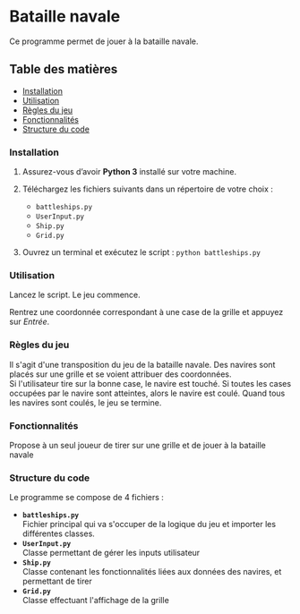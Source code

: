 # Bataille navale

Ce programme permet de jouer à la bataille navale.

## Table des matières
- [Installation](#installation)
- [Utilisation](#utilisation)
- [Règles du jeu](#règles-du-jeu)
- [Fonctionnalités](#fonctionnalités)
- [Structure du code](#structure-du-code)

### Installation

1. Assurez-vous d’avoir **Python 3** installé sur votre machine.
2. Téléchargez les fichiers suivants dans un répertoire de votre choix :
    
    - `battleships.py`
    - `UserInput.py`
    - `Ship.py`
    - `Grid.py`
3. Ouvrez un terminal et exécutez le script : `python battleships.py`

### Utilisation

Lancez le script. Le jeu commence.

Rentrez une coordonnée correspondant à une case de la grille et appuyez sur *Entrée*.

### Règles du jeu

Il s'agit d'une transposition du jeu de la bataille navale. Des navires sont placés sur une grille et se voient
attribuer des coordonnées.  
  Si l'utilisateur tire sur la bonne case, le navire est touché. Si toutes les cases occupées par le navire sont
atteintes, alors le navire est coulé. Quand tous les navires sont coulés, le jeu se termine.

### Fonctionnalités

Propose à un seul joueur de tirer sur une grille et de jouer à la bataille navale

### Structure du code

Le programme se compose de 4 fichiers :

- **`battleships.py`**  
 Fichier principal qui va s'occuper de la logique du jeu et importer les différentes classes.
- **`UserInput.py`**  
 Classe permettant de gérer les inputs utilisateur
- **`Ship.py`**  
 Classe contenant les fonctionnalités liées aux données des navires, et permettant de tirer
- **`Grid.py`**  
 Classe effectuant l'affichage de la grille


